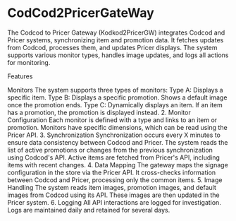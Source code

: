 # CodCod2PricerGateWay
The Codcod to Pricer Gateway (Kodkod2PricerGW) integrates Codcod and Pricer systems, synchronizing item and promotion data. It fetches updates from Codcod, processes them, and updates Pricer displays. The system supports various monitor types, handles image updates, and logs all actions for monitoring.

Features

Monitors The system supports three types of monitors:
Type A: Displays a specific item. Type B: Displays a specific promotion. Shows a default image once the promotion ends. Type C: Dynamically displays an item. If an item has a promotion, the promotion is displayed instead. 2. Monitor Configuration Each monitor is defined with a type and links to an item or promotion. Monitors have specific dimensions, which can be read using the Pricer API. 3. Synchronization Synchronization occurs every X minutes to ensure data consistency between Codcod and Pricer. The system reads the list of active promotions or changes from the previous synchronization using Codcod's API. Active items are fetched from Pricer's API, including items with recent changes. 4. Data Mapping The gateway maps the signage configuration in the store via the Pricer API. It cross-checks information between Codcod and Pricer, processing only the common items. 5. Image Handling The system reads item images, promotion images, and default images from Codcod using its API. These images are then updated in the Pricer system. 6. Logging All API interactions are logged for investigation. Logs are maintained daily and retained for several days.
